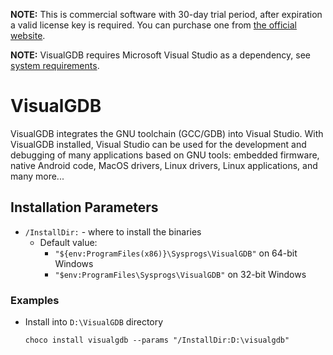 

**NOTE:** This is commercial software with 30-day trial period, after expiration a valid license key is required. You can purchase one from [the official website](https://visualgdb.com).

**NOTE:** VisualGDB requires Microsoft Visual Studio as a dependency, see [system requirements](https://visualgdb.com/download).

# VisualGDB
VisualGDB integrates the GNU toolchain (GCC/GDB) into Visual Studio. With VisualGDB installed, Visual Studio can be used for the development and debugging of many applications based on GNU tools: embedded firmware, native Android code, MacOS drivers, Linux drivers, Linux applications, and many more...

## Installation Parameters
* `/InstallDir:` - where to install the binaries
  - Default value:
    - `"${env:ProgramFiles(x86)}\Sysprogs\VisualGDB"` on 64-bit Windows
    - `"$env:ProgramFiles\Sysprogs\VisualGDB"` on 32-bit Windows

### Examples
* Install into `D:\VisualGDB` directory
  ```
  choco install visualgdb --params "/InstallDir:D:\visualgdb"
  ```